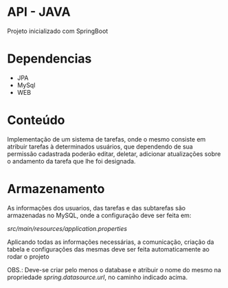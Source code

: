 # API - JAVA 

Projeto inicializado com SpringBoot

# Dependencias
- JPA
- MySql
- WEB

# Conteúdo

Implementação de um sistema de tarefas, onde o mesmo consiste em atribuir tarefas à determinados usuários, que dependendo de sua permissão cadastrada poderão editar, deletar, adicionar atualizações sobre o andamento da tarefa que lhe foi designada. 

# Armazenamento

As informações dos usuarios, das tarefas e das subtarefas são armazenadas no MySQL, onde a configuração deve ser feita em:

*src/main/resources/application.properties*

Aplicando todas as informações necessárias, a comunicação, criação da tabela e configurações das mesmas deve ser feita automaticamente ao rodar o projeto

OBS.: Deve-se criar pelo menos o database e atribuir o nome do mesmo na propriedade *spring.datasource.url*, no caminho indicado acima.
